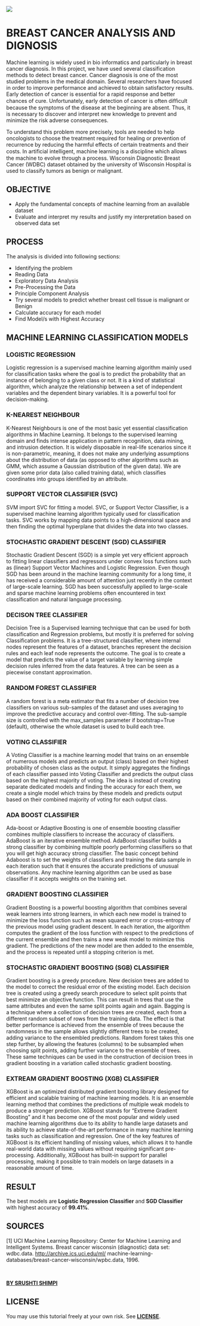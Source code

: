 ![](https://komarev.com/ghpvc/?username=srushtishimpi&label=PAGE+VIEWS&color=FD84BD)

<h1>BREAST CANCER ANALYSIS AND DIGNOSIS</h1>

<p>Machine learning is widely used in bio informatics and particularly in breast cancer diagnosis. In this project, we have used several classification methods to detect breast cancer. Cancer diagnosis is one of the most studied problems in the medical domain. Several researchers have focused in order to improve performance and achieved to obtain satisfactory results. Early detection of cancer is essential for a rapid response and better chances of cure. Unfortunately, early detection of cancer is often difﬁcult because the symptoms of the disease at the beginning are absent. Thus, it is necessary to discover and interpret new knowledge to prevent and minimize the risk adverse consequences.</p>

<p>To understand this problem more precisely, tools are needed to help oncologists to choose the treatment required for healing or prevention of recurrence by reducing the harmful effects of certain treatments and their costs. In artiﬁcial intelligent, machine learning is a discipline which allows the machine to evolve through a process. Wisconsin Diagnostic Breast Cancer (WDBC) dataset obtained by the university of Wisconsin Hospital is used to classify tumors as benign or malignant.</p>

<h2>OBJECTIVE</h2>

* Apply the fundamental concepts of machine learning from an available dataset
* Evaluate and interpret my results and justify my interpretation based on observed data set

<h2>PROCESS</h2>
<p>The analysis is divided into following sections:</p>

* Identifying the problem
* Reading Data 
* Exploratory Data Analysis
* Pre-Processing the Data
* Principle Component Analysis
* Try several models to predict whether breast cell tissue is malignant or Benign
* Calculate accuracy for each model
* Find Model/s with Highest Accuracy

<h2>MACHINE LEARNING CLASSIFICATION MODELS</h2>

<h3>LOGISTIC REGRESSION</h3>

<p>Logistic regression is a supervised machine learning algorithm mainly used for classification tasks where the goal is to predict the probability that an instance of belonging to a given class or not. It is a kind of statistical algorithm, which analyze the relationship between a set of independent variables and the dependent binary variables. It is a powerful tool for decision-making.</p>

<h3>K-NEAREST NEIGHBOUR</h3>
<p>K-Nearest Neighbours is one of the most basic yet essential classification algorithms in Machine Learning. It belongs to the supervised learning domain and finds intense application in pattern recognition, data mining, and intrusion detection. It is widely disposable in real-life scenarios since it is non-parametric, meaning, it does not make any underlying assumptions about the distribution of data (as opposed to other algorithms such as GMM, which assume a Gaussian distribution of the given data). We are given some prior data (also called training data), which classifies coordinates into groups identified by an attribute.</p>

<h3>SUPPORT VECTOR CLASSIFIER (SVC)</h3>
<p>SVM import SVC for fitting a model. SVC, or Support Vector Classifier, is a supervised machine learning algorithm typically used for classification tasks. SVC works by mapping data points to a high-dimensional space and then finding the optimal hyperplane that divides the data into two classes.</p>


<h3>STOCHASTIC GRADIENT DESCENT (SGD) CLASSIFIER</h3>
<p>Stochastic Gradient Descent (SGD) is a simple yet very efficient approach to fitting linear classifiers and regressors under convex loss functions such as (linear) Support Vector Machines and Logistic Regression. Even though SGD has been around in the machine learning community for a long time, it has received a considerable amount of attention just recently in the context of large-scale learning. SGD has been successfully applied to large-scale and sparse machine learning problems often encountered in text classification and natural language processing.</p>

<h3>DECISON TREE CLASSIFIER</h3>
<p>Decision Tree is a Supervised learning technique that can be used for both classification and Regression problems, but mostly it is preferred for solving Classification problems. It is a tree-structured classifier, where internal nodes represent the features of a dataset, branches represent the decision rules and each leaf node represents the outcome. The goal is to create a model that predicts the value of a target variable by learning simple decision rules inferred from the data features. A tree can be seen as a piecewise constant approximation.</p>


<h3>RANDOM FOREST CLASSIFIER</h3>
<p>A random forest is a meta estimator that fits a number of decision tree classifiers on various sub-samples of the dataset and uses averaging to improve the predictive accuracy and control over-fitting. The sub-sample size is controlled with the max_samples parameter if bootstrap=True (default), otherwise the whole dataset is used to build each tree. </p>


<h3>VOTING CLASSIFIER</h3>
<p>A Voting Classifier is a machine learning model that trains on an ensemble of numerous models and predicts an output (class) based on their highest probability of chosen class as the output. It simply aggregates the findings of each classifier passed into Voting Classifier and predicts the output class based on the highest majority of voting. The idea is instead of creating separate dedicated models and finding the accuracy for each them, we create a single model which trains by these models and predicts output based on their combined majority of voting for each output class.</p>


<h3>ADA BOOST CLASSIFIER</h3>
<p>Ada-boost or Adaptive Boosting is one of ensemble boosting classifier combines multiple classifiers to increase the accuracy of classifiers. AdaBoost is an iterative ensemble method. AdaBoost classifier builds a strong classifier by combining multiple poorly performing classifiers so that you will get high accuracy strong classifier. The basic concept behind Adaboost is to set the weights of classifiers and training the data sample in each iteration such that it ensures the accurate predictions of unusual observations. Any machine learning algorithm can be used as base classifier if it accepts weights on the training set.</p>


<h3>GRADIENT BOOSTING CLASSIFIER</h3>
<p>Gradient Boosting is a powerful boosting algorithm that combines several weak learners into strong learners, in which each new model is trained to minimize the loss function such as mean squared error or cross-entropy of the previous model using gradient descent. In each iteration, the algorithm computes the gradient of the loss function with respect to the predictions of the current ensemble and then trains a new weak model to minimize this gradient. The predictions of the new model are then added to the ensemble, and the process is repeated until a stopping criterion is met.</p>


<h3>STOCHASTIC GRADIENT BOOSTING (SGB) CLASSIFIER</h3>
<p>Gradient boosting is a greedy procedure. New decision trees are added to the model to correct the residual error of the existing model. Each decision tree is created using a greedy search procedure to select split points that best minimize an objective function. This can result in trees that use the same attributes and even the same split points again and again. Bagging is a technique where a collection of decision trees are created, each from a different random subset of rows from the training data. The effect is that better performance is achieved from the ensemble of trees because the randomness in the sample allows slightly different trees to be created, adding variance to the ensembled predictions. Random forest takes this one step further, by allowing the features (columns) to be subsampled when choosing split points, adding further variance to the ensemble of trees. These same techniques can be used in the construction of decision trees in gradient boosting in a variation called stochastic gradient boosting.

</p>


<h3>EXTREAM GRADIENT BOOSTING (XGB) CLASSIFIER</h3>
<p>XGBoost is an optimized distributed gradient boosting library designed for efficient and scalable training of machine learning models. It is an ensemble learning method that combines the predictions of multiple weak models to produce a stronger prediction. XGBoost stands for “Extreme Gradient Boosting” and it has become one of the most popular and widely used machine learning algorithms due to its ability to handle large datasets and its ability to achieve state-of-the-art performance in many machine learning tasks such as classification and regression. One of the key features of XGBoost is its efficient handling of missing values, which allows it to handle real-world data with missing values without requiring significant pre-processing. Additionally, XGBoost has built-in support for parallel processing, making it possible to train models on large datasets in a reasonable amount of time.</p>

<h2>RESULT</h2>

The best models are **Logistic Regression Classifier** and **SGD Classifier** with highest accuracy of **99.41%**.

<h2>SOURCES</h2>

[1] UCI Machine Learning Repository: Center for Machine Learning and Intelligent Systems. Breast cancer wisconsin (diagnostic) data set: wdbc.data. http://archive.ics.uci.edu/ml/ machine-learning-databases/breast-cancer-wisconsin/wpbc.data, 1996.

<BR>


[**BY SRUSHTI SHIMPI**](https://github.com/srushtishimpi)

<h2>LICENSE</h2>

You may use this tutorial freely at your own risk. See [**LICENSE**](https://github.com/srushtishimpi/breast_cancer_wisconsin_Analysis/blob/main/LICENSE).


